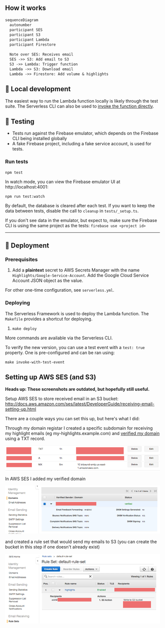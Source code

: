 ## How it works

```mermaid
sequenceDiagram
  autonumber
  participant SES
  participant S3
  participant Lambda
  participant Firestore

  Note over SES: Receives email
  SES ->> S3: Add email to S3
  S3 ->> Lambda: Trigger function
  Lambda ->> S3: Download email
  Lambda ->> Firestore: Add volume & highlights
```

## 🧰 Local development

The easiest way to run the Lambda function locally is likely through the test suite. The Serverless CLI can also be used to [invoke the function directly](https://www.serverless.com/framework/docs/providers/aws/cli-reference/invoke-local).

## 🧪 Testing

- Tests run against the Firebase emulator, which depends on the Firebase CLI being installed globally
- A fake Firebase project, including a fake service account, is used for tests.

### Run tests

```
npm test
```

In watch mode, you can view the Firebase emulator UI at http://localhost:4001:

```
npm run test:watch
```

By default, the database is cleared after each test. If you want to keep the data between tests, disable the call to `cleanup` in `tests/_setup.ts`.

If you don't see data in the emulator, but expect to, make sure the Firebase CLI is using the same project as the tests: `firebase use <project id>`

---

## 🚀 Deployment

### Prerequisites

1. Add a **plaintext** secret to AWS Secrets Manager with the name `Highlights/Google-Service-Account`. Add the Google Cloud Service Account JSON object as the value.

For other one-time configuration, see `serverless.yml`.

### Deploying

The Serverless Framework is used to deploy the Lambda function. The `Makefile` provides a shortcut for deploying.

1. `make deploy`

More commands are available via the Serverless CLI.

To verify the new version, you can use a test event with a `test: true` property. One is pre-configured and can be ran using:

```
make invoke-with-test-event
```

## Setting up AWS SES (and S3)

**Heads up: These screenshots are outdated, but hopefully still useful.**

Setup AWS SES to store received email in an S3 bucket: http://docs.aws.amazon.com/ses/latest/DeveloperGuide/receiving-email-setting-up.html

There are a couple ways you can set this up, but here's what I did:

Through my domain registar I created a specific subdomain for receiving my highlight emails (eg my-highlights.example.com) and [verified my domain](http://docs.aws.amazon.com/ses/latest/DeveloperGuide/receiving-email-verification.html) using a TXT record.

![DNS Settings](.github/dns.png)

In AWS SES I added my verified domain

![SES Settings](.github/ses-1.png)

and created a rule set that would send my emails to S3 (you can create the bucket in this step if one doesn't already exist)

![SES Rule set](.github/ses-2.png)
